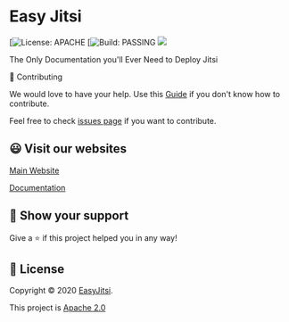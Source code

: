 # Easy Jitsi

[![License: APACHE](https://img.shields.io/badge/license-Apache-blue)
[![Build: PASSING](https://img.shields.io/badge/build-passing-brightgreen)
<img src=https://img.shields.io/badge/Star-Star%20our%20Project%F0%9F%8C%9F-yellow></img>

The Only Documentation you'll Ever Need to Deploy Jitsi

:handshake: Contributing

We would love to have your help. Use this [Guide](https://github.com/easyjitsi/docs.easyjitsi.com/blob/master/CONTRIBUTING.md) if you don't know how to contribute.

Feel free to check [issues page](https://github.com/easyjitsi/docs.easyjitsi.com/issues) if you want to contribute.

## 😃 Visit our websites

[Main Website](https://easyjitsi.com/)

[Documentation](https://docs.easyjitsi.com)

## :pray: Show your support

Give a :star: if this project helped you in any way!

## :scroll: License

Copyright © 2020 [EasyJitsi](https://github.com/easyjitsi).

This project is [Apache 2.0](https://github.com/easyjitsi/docs.easyjitsi.com/blob/master/LICENSE)
